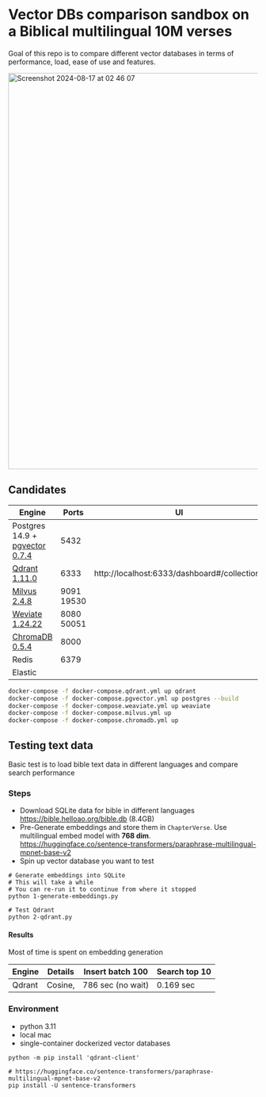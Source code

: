 # Vector DBs comparison sandbox on a Biblical multilingual 10M verses

Goal of this repo is to compare different vector databases in terms of performance, load,
ease of use and features.

<img width="800" alt="Screenshot 2024-08-17 at 02 46 07" src="https://github.com/user-attachments/assets/29068c19-1a2c-41ab-a15f-a0eeb92d3a2a">


## Candidates

| Engine                                                                 | Ports      | UI                                           
|------------------------------------------------------------------------|------------|----------------------------------------------|
| Postgres 14.9 + [pgvector 0.7.4](https://github.com/pgvector/pgvector) | 5432       |
| [Qdrant 1.11.0](https://github.com/qdrant/qdrant)                      | 6333       | http://localhost:6333/dashboard#/collections |
| [Milvus 2.4.8](https://github.com/milvus-io/milvus)                    | 9091 19530 |
| [Weviate 1.24.22](https://github.com/weaviate/weaviate)                | 8080 50051 |
| [ChromaDB 0.5.4](https://github.com/chroma-core/chroma)                | 8000       |
| Redis                                                                  | 6379       |
| Elastic                                                                |            |

```bash
docker-compose -f docker-compose.qdrant.yml up qdrant
docker-compose -f docker-compose.pgvector.yml up postgres --build
docker-compose -f docker-compose.weaviate.yml up weaviate
docker-compose -f docker-compose.milvus.yml up
docker-compose -f docker-compose.chromadb.yml up
```

## Testing text data

Basic test is to load bible text data in different languages and compare search performance

### Steps

- Download SQLite data for bible in different languages
  https://bible.helloao.org/bible.db (8.4GB)
- Pre-Generate embeddings and store them in `ChapterVerse`. 
Use multilingual embed model with **768 dim**.
https://huggingface.co/sentence-transformers/paraphrase-multilingual-mpnet-base-v2
- Spin up vector database you want to test

```
# Generate embeddings into SQLite
# This will take a while
# You can re-run it to continue from where it stopped
python 1-generate-embeddings.py

# Test Qdrant
python 2-qdrant.py
```

#### Results
Most of time is spent on embedding generation

| Engine | Details  | Insert batch 100  | Search top 10 |
|--------|----------|-------------------|---------------|
| Qdrant | Cosine,  | 786 sec (no wait) | 0.169 sec     |

### Environment

- python 3.11
- local mac
- single-container dockerized vector databases

```
python -m pip install 'qdrant-client'

# https://huggingface.co/sentence-transformers/paraphrase-multilingual-mpnet-base-v2
pip install -U sentence-transformers
```
